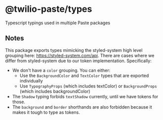 # @twilio-paste/types

Typescript typings used in multiple Paste packages

## Notes

This package exports types mimicking the styled-system high level grouping here: https://styled-system.com/api. There are cases where we differ from styled-system due to our token implementation. Specifically:

- We don't have a `color` grouping. You can either:
  - Use the `BackgroundColor` and `TextColor` types that are exported individually
  - Use `TypographyProps` (which includes textColor) or `BackgroundProps` (which includes backgroundColor)
- The `Shadow` typing forbids `textShadow` currently, until we have tokens for those.
- The `background` and `border` shorthands are also forbidden because it makes it tough to type as tokens.
